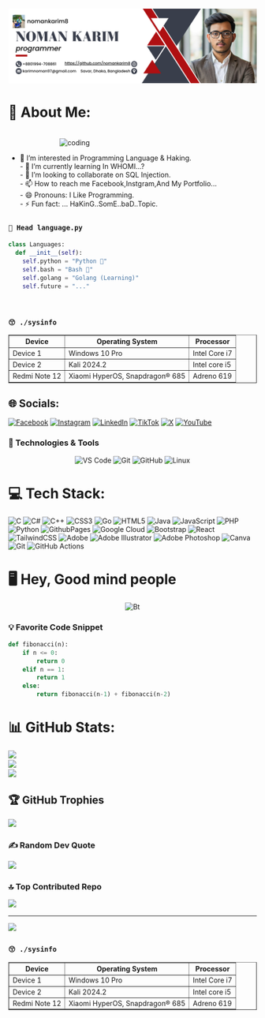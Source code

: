![logo](https://github.com/nomankarim8/nomankarim8/blob/main/image.png?raw=true)

# 💫 About Me:

<br> <img align="right" alt="coding" width="400" src="https://user-images.githubusercontent.com/55389276/140866485-8fb1c876-9a8f-4d6a-98dc-08c4981eaf70.gif"><br>
- 👀 I’m interested in Programming Language & Haking.<br>- 🌱 I’m currently learning In WHOMI...?<br>- 💞️ I’m looking to collaborate on SQL Injection.<br>- 📫 How to reach me Facebook,Instgram,And My Portfolio...<br>- 😄 Pronouns: I Like Programming.<br>- ⚡ Fun fact: ... HaKinG..SomE..baD..Topic.

<!-- Languages -->
### `🙂 Head language.py`


```python
class Languages:
  def __init__(self):
    self.python = "Python 🐍"
    self.bash = "Bash 🔩"
    self.golang = "Golang (Learning)"
    self.future = "..."
```

<br/>

<!-- System Info -->
### `😙 ./sysinfo`
<table border="1">
  <tr>
    <th>Device</th>
    <th>Operating System</th>
    <th>Processor</th>
  </tr>
  <tr>
    <td>Device 1</td>
    <td>Windows 10 Pro</td>
    <td>Intel Core i7</td>
  </tr>
  <tr>
    <td>Device 2</td>
    <td>Kali 2024.2</td>
    <td>Intel core i5</td>
  </tr>
  <tr>
    <td>Redmi Note 12</td>
    <td>Xiaomi HyperOS, Snapdragon® 685</td>
    <td>Adreno 619</td>
  </tr>
</table>

<!-- end -->

## 🌐 Socials:
[![Facebook](https://img.shields.io/badge/Facebook-%231877F2.svg?logo=Facebook&logoColor=white)](https://facebook.com/https://www.facebook.com/noman.karim.8) [![Instagram](https://img.shields.io/badge/Instagram-%23E4405F.svg?logo=Instagram&logoColor=white)](https://instagram.com/https://www.instagram.com/noman.karim.8/) [![LinkedIn](https://img.shields.io/badge/LinkedIn-%230077B5.svg?logo=linkedin&logoColor=white)](https://linkedin.com/in/https://www.linkedin.com/in/who-m-i-855w858/) [![TikTok](https://img.shields.io/badge/TikTok-%23000000.svg?logo=TikTok&logoColor=white)](https://tiktok.com/@https://www.tiktok.com/@upsidedownrider8) [![X](https://img.shields.io/badge/X-black.svg?logo=X&logoColor=white)](https://x.com/https://x.com/karimnoman97) [![YouTube](https://img.shields.io/badge/YouTube-%23FF0000.svg?logo=YouTube&logoColor=white)](https://youtube.com/@https://youtube.com/@upsidedownrider8?si=CzK6CXu6vnSa4H-v) 

### 🔧 Technologies & Tools
<p align="center">
  <img src="https://img.shields.io/badge/Editor-VSCode-informational?style=flat&logo=visual-studio-code&color=007ACC" alt="VS Code">
  <img src="https://img.shields.io/badge/Tool-Git-informational?style=flat&logo=git&color=F05032" alt="Git">
  <img src="https://img.shields.io/badge/Cloud-GitHub-informational?style=flat&logo=github&color=181717" alt="GitHub">
  <img src="https://img.shields.io/badge/Platform-Linux-informational?style=flat&logo=linux&color=FCC624" alt="Linux">
</p>

# 💻 Tech Stack:
![C](https://img.shields.io/badge/c-%2300599C.svg?style=flat-square&logo=c&logoColor=white) ![C#](https://img.shields.io/badge/c%23-%23239120.svg?style=flat-square&logo=csharp&logoColor=white) ![C++](https://img.shields.io/badge/c++-%2300599C.svg?style=flat-square&logo=c%2B%2B&logoColor=white) ![CSS3](https://img.shields.io/badge/css3-%231572B6.svg?style=flat-square&logo=css3&logoColor=white) ![Go](https://img.shields.io/badge/go-%2300ADD8.svg?style=flat-square&logo=go&logoColor=white) ![HTML5](https://img.shields.io/badge/html5-%23E34F26.svg?style=flat-square&logo=html5&logoColor=white) ![Java](https://img.shields.io/badge/java-%23ED8B00.svg?style=flat-square&logo=openjdk&logoColor=white) ![JavaScript](https://img.shields.io/badge/javascript-%23323330.svg?style=flat-square&logo=javascript&logoColor=%23F7DF1E) ![PHP](https://img.shields.io/badge/php-%23777BB4.svg?style=flat-square&logo=php&logoColor=white) ![Python](https://img.shields.io/badge/python-3670A0?style=flat-square&logo=python&logoColor=ffdd54) ![GithubPages](https://img.shields.io/badge/github%20pages-121013?style=flat-square&logo=github&logoColor=white) ![Google Cloud](https://img.shields.io/badge/GoogleCloud-%234285F4.svg?style=flat-square&logo=google-cloud&logoColor=white) ![Bootstrap](https://img.shields.io/badge/bootstrap-%238511FA.svg?style=flat-square&logo=bootstrap&logoColor=white) ![React](https://img.shields.io/badge/react-%2320232a.svg?style=flat-square&logo=react&logoColor=%2361DAFB) ![TailwindCSS](https://img.shields.io/badge/tailwindcss-%2338B2AC.svg?style=flat-square&logo=tailwind-css&logoColor=white) ![Adobe](https://img.shields.io/badge/adobe-%23FF0000.svg?style=flat-square&logo=adobe&logoColor=white) ![Adobe Illustrator](https://img.shields.io/badge/adobe%20illustrator-%23FF9A00.svg?style=flat-square&logo=adobe%20illustrator&logoColor=white) ![Adobe Photoshop](https://img.shields.io/badge/adobe%20photoshop-%2331A8FF.svg?style=flat-square&logo=adobe%20photoshop&logoColor=white) ![Canva](https://img.shields.io/badge/Canva-%2300C4CC.svg?style=flat-square&logo=Canva&logoColor=white) ![Git](https://img.shields.io/badge/git-%23F05033.svg?style=flat-square&logo=git&logoColor=white) ![GitHub Actions](https://img.shields.io/badge/github%20actions-%232671E5.svg?style=flat-square&logo=githubactions&logoColor=white)

# 🖥 Hey, Good mind people

<p align="center"><img src="https://user-images.githubusercontent.com/49580304/110318584-81067880-7fc2-11eb-8391-152d308e7f2b.gif" alt="Bt">

### 💡 Favorite Code Snippet

```python
def fibonacci(n):
    if n <= 0:
        return 0
    elif n == 1:
        return 1
    else:
        return fibonacci(n-1) + fibonacci(n-2)
```

# 📊 GitHub Stats:
![](https://github-readme-stats.vercel.app/api?username=nomankarim8&theme=shadow_green&hide_border=false&include_all_commits=false&count_private=false)<br/>
![](https://github-readme-streak-stats.herokuapp.com/?user=nomankarim8&theme=shadow_green&hide_border=false)<br/>
![](https://github-readme-stats.vercel.app/api/top-langs/?username=nomankarim8&theme=shadow_green&hide_border=false&include_all_commits=false&count_private=false&layout=compact)

## 🏆 GitHub Trophies
![](https://github-profile-trophy.vercel.app/?username=nomankarim8&theme=radical&no-frame=false&no-bg=true&margin-w=4)

### ✍️ Random Dev Quote
![](https://quotes-github-readme.vercel.app/api?type=horizontal&theme=merko)

### 🔝 Top Contributed Repo
![](https://github-contributor-stats.vercel.app/api?username=nomankarim8&limit=5&theme=shadow_green&combine_all_yearly_contributions=true)

---
[![](https://visitcount.itsvg.in/api?id=nomankarim8&icon=2&color=3)](https://visitcount.itsvg.in)




<!-- System Info -->
### `😙 ./sysinfo`
<table border="1">
  <tr>
    <th>Device</th>
    <th>Operating System</th>
    <th>Processor</th>
  </tr>
  <tr>
    <td>Device 1</td>
    <td>Windows 10 Pro</td>
    <td>Intel Core i7</td>
  </tr>
  <tr>
    <td>Device 2</td>
    <td>Kali 2024.2</td>
    <td>Intel core i5</td>
  </tr>
  <tr>
    <td>Redmi Note 12</td>
    <td>Xiaomi HyperOS, Snapdragon® 685</td>
    <td>Adreno 619</td>
  </tr>
</table>

<!-- end -->